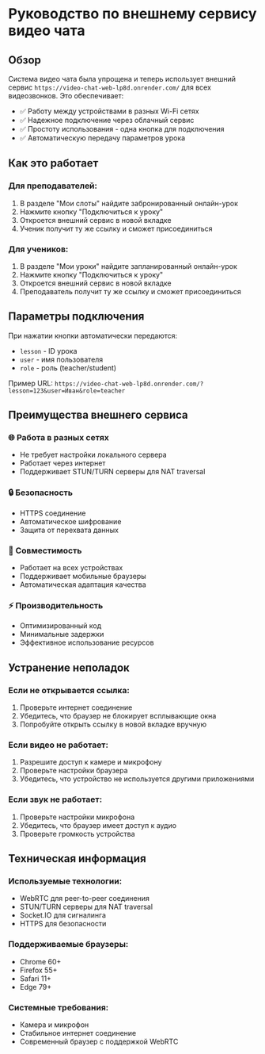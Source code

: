 # Руководство по внешнему сервису видео чата

## Обзор

Система видео чата была упрощена и теперь использует внешний сервис `https://video-chat-web-lp8d.onrender.com/` для всех видеозвонков. Это обеспечивает:

- ✅ Работу между устройствами в разных Wi-Fi сетях
- ✅ Надежное подключение через облачный сервис
- ✅ Простоту использования - одна кнопка для подключения
- ✅ Автоматическую передачу параметров урока

## Как это работает

### Для преподавателей:
1. В разделе "Мои слоты" найдите забронированный онлайн-урок
2. Нажмите кнопку "Подключиться к уроку"
3. Откроется внешний сервис в новой вкладке
4. Ученик получит ту же ссылку и сможет присоединиться

### Для учеников:
1. В разделе "Мои уроки" найдите запланированный онлайн-урок
2. Нажмите кнопку "Подключиться к уроку"
3. Откроется внешний сервис в новой вкладке
4. Преподаватель получит ту же ссылку и сможет присоединиться

## Параметры подключения

При нажатии кнопки автоматически передаются:
- `lesson` - ID урока
- `user` - имя пользователя
- `role` - роль (teacher/student)

Пример URL: `https://video-chat-web-lp8d.onrender.com/?lesson=123&user=Иван&role=teacher`

## Преимущества внешнего сервиса

### 🌐 Работа в разных сетях
- Не требует настройки локального сервера
- Работает через интернет
- Поддерживает STUN/TURN серверы для NAT traversal

### 🔒 Безопасность
- HTTPS соединение
- Автоматическое шифрование
- Защита от перехвата данных

### 📱 Совместимость
- Работает на всех устройствах
- Поддерживает мобильные браузеры
- Автоматическая адаптация качества

### ⚡ Производительность
- Оптимизированный код
- Минимальные задержки
- Эффективное использование ресурсов

## Устранение неполадок

### Если не открывается ссылка:
1. Проверьте интернет соединение
2. Убедитесь, что браузер не блокирует всплывающие окна
3. Попробуйте открыть ссылку в новой вкладке вручную

### Если видео не работает:
1. Разрешите доступ к камере и микрофону
2. Проверьте настройки браузера
3. Убедитесь, что устройство не используется другими приложениями

### Если звук не работает:
1. Проверьте настройки микрофона
2. Убедитесь, что браузер имеет доступ к аудио
3. Проверьте громкость устройства

## Техническая информация

### Используемые технологии:
- WebRTC для peer-to-peer соединения
- STUN/TURN серверы для NAT traversal
- Socket.IO для сигналинга
- HTTPS для безопасности

### Поддерживаемые браузеры:
- Chrome 60+
- Firefox 55+
- Safari 11+
- Edge 79+

### Системные требования:
- Камера и микрофон
- Стабильное интернет соединение
- Современный браузер с поддержкой WebRTC 